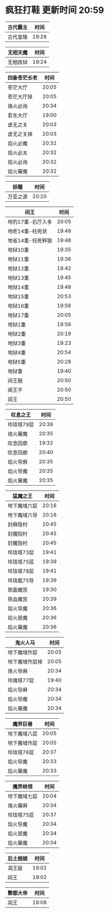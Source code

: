 # 疯狂打鞋 更新时间 20:59

| 古代霸主   | 时间    |
|--------|-------|
| 古代皇陵 | 19:28 |

| 无相天魔   | 时间    |
|--------|-------|
| 无相炼狱 | 19:24 |

| 四象苍茫长老   | 时间    |
|--------|-------|
| 苍茫大厅 | 20:05 |
| 苍茫大厅掉 | 20:05 |
| 烙火必询 | 20:34 |
| 若东大厅 | 19:00 |
| 虚无之关 | 20:03 |
| 虚无之关掉 | 20:03 |
| 焰火必魔 | 20:32 |
| 焰火必太 | 20:32 |
| 焰火必询 | 20:32 |
| 焰火屠魔 | 20:32 |

| 妖瞳   | 时间    |
|--------|-------|
| 万亚之源 | 20:20 |

| 间王   | 时间    |
|--------|-------|
| 地钓17重-石厅入多 | 20:05 |
| 地疙14重-枉死状 | 19:48 |
| 地省14重-枉死粹狼 | 19:48 |
| 地狱10重 | 19:35 |
| 地狱11重 | 19:36 |
| 地狱12重 | 19:42 |
| 地狱13重 | 19:45 |
| 地狱14重 | 19:48 |
| 地狱15重 | 20:53 |
| 地狱16重 | 19:56 |
| 地狱17重 | 20:05 |
| 地狱1重 | 19:56 |
| 地狱2重 | 20:19 |
| 地狱3重 | 19:23 |
| 地狱4重 | 20:54 |
| 地狱5重 | 20:28 |
| 地狱重 | 19:40 |
| 间王兢 | 20:50 |
| 闻王不 | 20:50 |
| 阎王 | 20:50 |

| 叹息之王   | 时间    |
|--------|-------|
| 玲珑塔79层 | 20:38 |
| 烧火屠魔 | 20:35 |
| 叹息回廓 | 19:32 |
| 叹息回廊 | 20:40 |
| 焰火导麻 | 20:35 |
| 焰火导魔 | 20:35 |
| 焰火屠魔 | 20:35 |

| 猛魔之王   | 时间    |
|--------|-------|
| 地下魔域六层 | 20:16 |
| 地下魔域六导 | 20:16 |
| 封麻隐村 | 20:45 |
| 封魔陷村 | 20:45 |
| 封魔隐村 | 20:45 |
| 玲珑塔73层 | 19:41 |
| 玲珑塔75层 | 19:39 |
| 玲珑塔78层 | 19:41 |
| 玲珑载75导 | 19:39 |
| 铁面魔宫 | 19:30 |
| 铁血魔宫 | 20:39 |
| 焰火导魔 | 20:36 |
| 焰火居魔 | 20:36 |
| 焰火屠魔 | 20:36 |

| 鬼火人马   | 时间    |
|--------|-------|
| 地下魔域作层 | 20:05 |
| 地下魔域作层掉 | 20:05 |
| 烙火导麻 | 20:34 |
| 玲瑰塔77层 | 19:40 |
| 焰火导麻 | 20:34 |
| 焰火导魔 | 20:34 |
| 焰火屠魔 | 20:34 |

| 魔界巨兽   | 时间    |
|--------|-------|
| 地下魔域八层 | 20:05 |
| 地下魔域作层 | 20:05 |
| 玲珑塔76层 | 20:37 |
| 焰火导魔 | 20:33 |
| 焰火屠魔 | 20:33 |

| 魔界统领   | 时间    |
|--------|-------|
| 地下魔域七层 | 20:04 |
| 烙火屠麻 | 20:34 |
| 玲珑塔75层 | 20:37 |
| 焰火导魔 | 20:34 |
| 焰火居魔 | 20:34 |
| 焰火屠魔 | 20:34 |

| 后土娘娘   | 时间    |
|--------|-------|
| 凋王殴 | 19:02 |
| 阎王 | 19:02 |

| 酆都大帝   | 时间    |
|--------|-------|
| 阎王 | 19:08 |